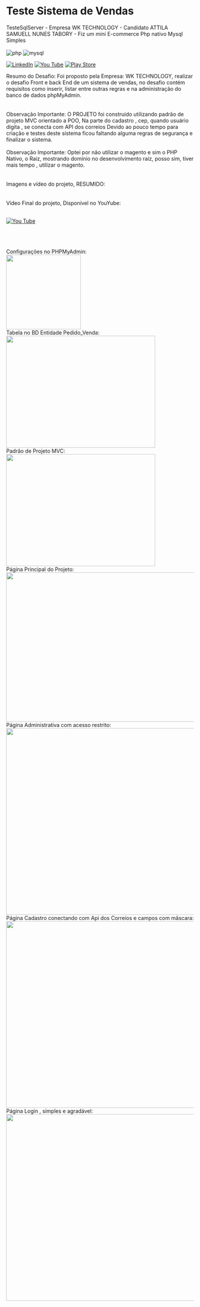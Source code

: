 <h1>  Teste Sistema de Vendas </h1>
TesteSqlServer - Empresa WK TECHNOLOGY - Candidato ATTILA SAMUELL NUNES TABORY - Fiz um mini E-commerce Php nativo Mysql Simples

<div style="display:inline_block"><br/>
  <img align"center" alt="php" src="https://img.shields.io/badge/PHP-777BB4?style=for-the-badge&logo=php&logoColor=white"/>
  <img align"center" alt="mysql" src="https://img.shields.io/badge/MySQL-00000F?style=for-the-badge&logo=mysql&logoColor=white"/>
  
  
 
</div>

[![LinkedIn ](https://img.shields.io/badge/LinkedIn-0077B5?style=for-the-badge&logo=linkedin&logoColor=white)](https://www.linkedin.com/in/attila-samuell-98291216b/)
[![You Tube](https://img.shields.io/badge/YouTube-FF0000?style=for-the-badge&logo=youtube&logoColor=white)](https://www.youtube.com/watch?v=Ri-zuBT2HEM)
[![Play Store](https://img.shields.io/badge/Google_Play-414141?style=for-the-badge&logo=google-play&logoColor=white)](https://play.google.com/store/apps/details?id=attila.QRCodeGeradorLeitor&hl=pt_BR&gl=US)
<br>

<div>Resumo do Desafio: Foi proposto pela Empresa: WK TECHNOLOGY, realizar o desafio Front e back End de um sistema de vendas, no desafio contém requisitos como inserir, listar  entre outras regras e na administração do banco de dados phpMyAdmin. </div>
<br>
<br>
<div>Observação Importante:  O PROJETO foi construido utilizando padrão de projeto MVC orientado a POO, Na parte do cadastro , cep, quando usuário digita , se conecta com API dos correios Devido ao pouco tempo para criação e testes deste sistema ficou faltando alguma regras de segurança e finalizar o sistema. </div>
<br>
<div> Observação Importante: Optei por não utilizar o magento e sim o PHP Nativo, o Raiz, mostrando domínio no desenvolvimento raiz, posso sim, tiver mais tempo , utilizar o magento.  </div>

<br>
<br>
<div>Imagens e vídeo do projeto, RESUMIDO:</div>
<br>
<br>




<div> Vídeo Final do projeto, Disponível no YouYube: </div>
<br>

[![You Tube](https://img.shields.io/badge/YouTube-FF0000?style=for-the-badge&logo=youtube&logoColor=white)](https://www.youtube.com/watch?v=Ri-zuBT2HEM)






<br>
<br>
<br>




<div> Configurações no PHPMyAdmin: </div>
<img src="https://user-images.githubusercontent.com/76443540/150731345-e4517b26-8e0a-4273-a139-60b746ba9927.png" width="200px" height="200px" />
<br>

<div> Tabela no BD Entidade Pedido_Venda: </div>
<img src="https://user-images.githubusercontent.com/76443540/150731705-14fa748a-e79b-4dca-8745-f7854f5bd0c7.png" width="400px" height="300px" />
<br>

<div> Padrão de Projeto MVC: </div>
<img src="https://user-images.githubusercontent.com/76443540/150731820-605d03a4-9636-48fc-87b7-e06db68c91c4.png" width="400px" height="300px" />
<br>

<div> Página Principal do Projeto: </div>
<img src="https://user-images.githubusercontent.com/76443540/150732211-1fc72b9d-c799-4cf3-856c-266d33b00a3b.png" width="600px" height="400px" />
<br>

<div> Página Administrativa com acesso restrito: </div>
<img src="https://user-images.githubusercontent.com/76443540/150732391-f5a9b99e-b84d-46dd-aa6e-750c29506d64.png" width="600px" height="500px" />




<div> Página Cadastro conectando com Api dos Correios e campos com mâscara: </div>
<img src="https://user-images.githubusercontent.com/76443540/150732713-30957d81-ec60-4a19-9535-f01f0a516940.png" width="900px" height="500px" />

<div> Página Login , simples e agradável: </div>
<img src="https://user-images.githubusercontent.com/76443540/150732931-12f3fbec-1d7d-48b7-b121-53f991316f1d.png" width="800px" height="500px" />





